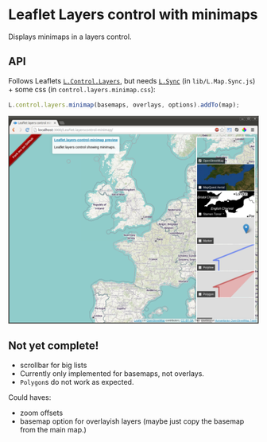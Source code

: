 # Leaflet Layers control with minimaps

Displays minimaps in a layers control.

## API

Follows Leaflets [`L.Control.Layers`](http://leafletjs.com/reference.html#control-layers), but needs [`L.Sync`](https://github.com/turban/Leaflet.Sync) (in `lib/L.Map.Sync.js`) + some css (in `control.layers.minimap.css`):

```JavaScript
L.control.layers.minimap(basemaps, overlays, options).addTo(map);
```

![Screenshot](screenshot.png)

## Not yet complete!

 - scrollbar for big lists
 - Currently only implemented for basemaps, not overlays.
 - `Polygon`s do not work as expected.

Could haves:

 - zoom offsets
 - basemap option for overlayish layers (maybe just copy the basemap from the main map.)